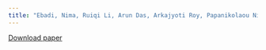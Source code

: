 ```yaml
---
title: "Ebadi, Nima, Ruiqi Li, Arun Das, Arkajyoti Roy, Papanikolaou Nikos, and Peyman Najafirad. CBCT-guided adaptive radiotherapy using self-supervised sequential domain adaptation with uncertainty estimation. Medical Image Analysis 86 (2023): 102800."
---
```


[Download paper](https://www.sciencedirect.com/science/article/abs/pii/S1361841523000610)

